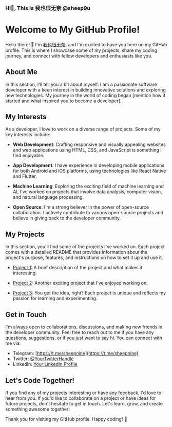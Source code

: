 ### Hi👋, This is 我也很无奈 @sheep9u
# Welcome to My GitHub Profile!

Hello there! 👋 I'm [我也很无奈](https://www.github.com/sheep9u), and I'm excited to have you here on my GitHub profile. This is where I showcase some of my projects, share my coding journey, and connect with fellow developers and enthusiasts like you.

## About Me

In this section, I'll tell you a bit about myself. I am a passionate software developer with a keen interest in building innovative solutions and exploring new technologies. My journey in the world of coding began [mention how it started and what inspired you to become a developer].

## My Interests

As a developer, I love to work on a diverse range of projects. Some of my key interests include:

- **Web Development**: Crafting responsive and visually appealing websites and web applications using HTML, CSS, and JavaScript is something I find enjoyable.

- **App Development**: I have experience in developing mobile applications for both Android and iOS platforms, using technologies like React Native and Flutter.

- **Machine Learning**: Exploring the exciting field of machine learning and AI, I've worked on projects that involve data analysis, computer vision, and natural language processing.

- **Open Source**: I'm a strong believer in the power of open-source collaboration. I actively contribute to various open-source projects and believe in giving back to the developer community.

## My Projects

In this section, you'll find some of the projects I've worked on. Each project comes with a detailed README that provides information about the project's purpose, features, and instructions on how to set it up and use it.

- [Project 1](https://github.com/YourUsername/Project1): A brief description of the project and what makes it interesting.

- [Project 2](https://github.com/YourUsername/Project2): Another exciting project that I've enjoyed working on.

- [Project 3](https://github.com/YourUsername/Project3): You get the idea, right? Each project is unique and reflects my passion for learning and experimenting.

## Get in Touch

I'm always open to collaborations, discussions, and making new friends in the developer community. Feel free to reach out to me if you have any questions, suggestions, or if you just want to say hi. You can connect with me via:

- Telegram: [https://t.me/sheepnine](https://t.me/sheepnine)
- Twitter: [@YourTwitterHandle](https://twitter.com/YourTwitterHandle)
- LinkedIn: [Your LinkedIn Profile](https://www.linkedin.com/in/yourprofile/)

## Let's Code Together!

If you find any of my projects interesting or have any feedback, I'd love to hear from you. If you'd like to collaborate on a project or have ideas for future projects, don't hesitate to get in touch. Let's learn, grow, and create something awesome together!

Thank you for visiting my GitHub profile. Happy coding! 🚀

<!--
**sheep9u/sheep9u** is a ✨ _special_ ✨ repository because its `README.md` (this file) appears on your GitHub profile.

Here are some ideas to get you started:

- 🔭 I’m currently working on ...
- 🌱 I’m currently learning ...
- 👯 I’m looking to collaborate on ...
- 🤔 I’m looking for help with ...
- 💬 Ask me about ...
- 📫 How to reach me: ...
- 😄 Pronouns: ...
- ⚡ Fun fact: ...
-->
